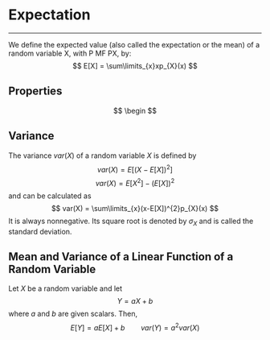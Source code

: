 # Expectation
---

We define the expected value (also called the expectation or the mean) 
of a random variable X, with P MF PX, by:
$$
E[X] = \sum\limits_{x}xp_{X}(x)
$$

## Properties
$$ \begin
$$

## Variance

The variance $var(X)$ of a random variable $X$ is defined by
$$
var(X) = E[(X - E[X])^2]
$$
$$
var(X) = E[X^{2}] - (E[X])^{2}
$$
and can be calculated as
$$
var(X) = \sum\limits_{x}(x-E[X])^{2}p_{X}(x)
$$
It is always nonnegative. Its square root is denoted by $\sigma_{X}$ and is called the standard deviation.

## Mean and Variance of a Linear Function of a Random Variable
Let $X$ be a random variable and let
$$
Y = aX + b
$$
where $a$ and $b$ are given scalars. Then,
$$
E[Y] = aE[X] + b \qquad var(Y) = a^{2}var(X)
$$
